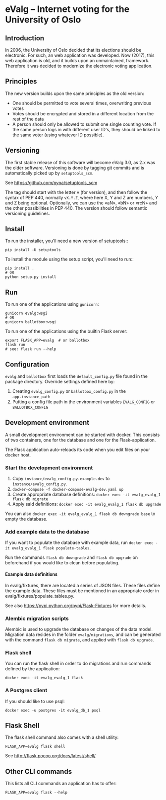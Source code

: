 # eValg – Internet voting for the University of Oslo

## Introduction

In 2006, the University of Oslo decided that its elections should be
electronic. For such, an web application was developed. Now (2017),
this web application is old, and it builds upon an unmaintained,
framework. Therefore it was decided to modernize the electronic voting
application.

## Principles

The new version builds upon the same principles as the old version:

* One should be permitted to vote several times, overwriting previous
  votes
* Votes should be encrypted and stored in a different location from
  the rest of the data
* A person should only be allowed to submit one single counting vote.
  If the same person logs in with different user ID's, they should
  be linked to the same voter (using whatever ID possible).

## Versioning

The first stable release of this software will become eValg 3.0, as 2.x
was the older software. Versioning is done by tagging git commits and is
automatically picked up by `setuptools_scm`.

See https://github.com/pypa/setuptools_scm

The tag should start with the letter v (for version), and then follow the
syntax of PEP 440, normally `vX.Y.Z`, where here X, Y and Z are numbers,
Y and Z being optional. Optionally, we can use the «aN», «bN» or «rcN» and the
other possibilities in PEP 440. The version should follow semantic versioning
guidelines.

## Install
To run the installer, you'll need a new version of setuptools::

```
pip install -U setuptools
```

To install the module using the setup script, you'll need to run::

```
pip install .
# OR
python setup.py install
```

## Run

To run one of the applications using `gunicorn`:

```
gunicorn evalg:wsgi
# OR
gunicorn ballotbox:wsgi
```

To run one of the applications using the builtin Flask server:

```
export FLASK_APP=evalg  # or ballotbox
flask run
# see: flask run --help
```

## Configuration

`evalg` and `ballotbox` first loads the `default_config.py` file found in the
package directory. Override settings defined here by:

1. Creating `evalg_config.py` or `ballotbox_config.py` in the
   `app.instance_path`
2. Putting a config file path in the environment variables `EVALG_CONFIG` or
   `BALLOTBOX_CONFIG`

## Development environment
A small development environment can be started with docker. This consists of
two containers, one for the database and one for the Flask-application.

The Flask application auto-reloads its code when you edit files on your docker host.

### Start the development environment
1. Copy `instance/evalg_config.py.example.dev` to `instance/evalg_config.py`.
2. `docker-compose -f docker-compose-evalg-dev.yaml up`
3. Create appropriate database definitions: `docker exec -it evalg_evalg_1 flask db migrate`
4. Apply said definitions: `docker exec -it evalg_evalg_1 flask db upgrade`

You can also `docker exec -it evalg_evalg_1 flask db downgrade base` to empty the database.

### Add example data to the database
If you want to populate the database with example data, run `docker exec -it
evalg_evalg_1 flask populate-tables`.

Run the commands `flask db downgrade` and `flask db upgrade` on beforehand if
you would like to clean before populating.

#### Example data definitions
In evalg/fixtures, there are located a series of JSON files. These files define
the example data. These files must be mentioned in an appropriate order in
evalg/fixtures/populate_tables.py.

See also https://pypi.python.org/pypi/Flask-Fixtures for more details.

### Alembic migration scripts
Alembic is used to upgrade the database on changes of the data model. Migration
data resides in the folder `evalg/migrations`, and can be generated with the
command `flask db migrate`, and applied with `flask db upgrade`.

### Flask shell
You can run the flask shell in order to do migrations and run commands defined
by the application:
```
docker exec -it evalg_evalg_1 flask
```

### A Postgres client
If you should like to use psql:
```
docker exec -u postgres -it evalg_db_1 psql
```

## Flask Shell

The flask shell command also comes with a shell utility:

```
FLASK_APP=evalg flask shell
```

See http://flask.pocoo.org/docs/latest/shell/

## Other CLI commands

This lists all CLI commands an application has to offer:

```
FLASK_APP=evalg flask --help
```
